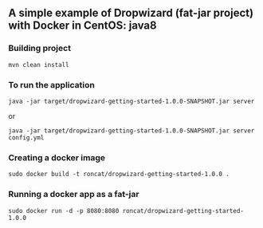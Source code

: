 ## A simple example of Dropwizard (fat-jar project) with Docker in CentOS: java8

### Building project
```
mvn clean install
```

### To run the application
```
java -jar target/dropwizard-getting-started-1.0.0-SNAPSHOT.jar server 
```
or
```
java -jar target/dropwizard-getting-started-1.0.0-SNAPSHOT.jar server config.yml
```

### Creating a docker image
```
sudo docker build -t roncat/dropwizard-getting-started-1.0.0 .
```

### Running a docker app as a fat-jar
```
sudo docker run -d -p 8080:8080 roncat/dropwizard-getting-started-1.0.0
```
